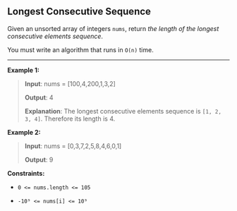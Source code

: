## Longest Consecutive Sequence

Given an unsorted array of integers `nums`, return _the length of the longest consecutive elements sequence_.

You must write an algorithm that runs in `O(n)` time.

---
**Example 1:**

> **Input**: nums = [100,4,200,1,3,2]
> 
> **Output**: 4
> 
> **Explanation**: The longest consecutive elements sequence is `[1, 2, 3, 4]`. Therefore its length is 4. 
 

**Example 2:**

> **Input**: nums = [0,3,7,2,5,8,4,6,0,1]
> 
> **Output**: 9 


**Constraints:**

- `0 <= nums.length <= 105`

- `-10⁹ <= nums[i] <= 10⁹`
